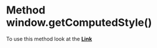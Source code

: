 
# Method window.getComputedStyle()

To use this method look at the [**Link**](https://developer.mozilla.org/en-US/docs/Web/API/Window/getComputedStyle)